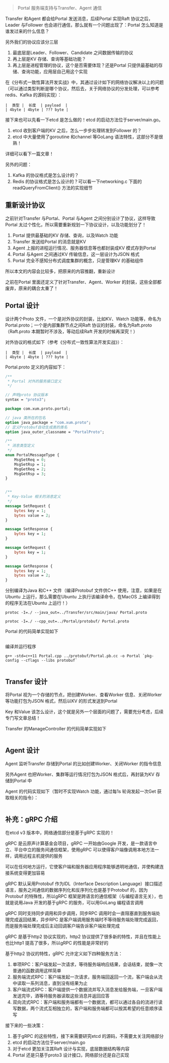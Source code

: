 >Portal 服务端支持与Transfer、Agent 通信

Transfer 和Agent 都会给Portal 发送消息，后续Portal 实现Raft 协议之后，Leader 与Follower 也会进行通信，那么就有一个问题出现了：Portal 怎么知道是谁发过来的什么信息？

另外我们的协议应该分三层

1. 最底层是Leader、Follower、Candidate 之间数据传输的协议
2. 再上层是KV 存储、查询等基础功能？
3. 再上层是进程管理的协议，这个是否需要体现？还是Portal 只提供最基础的存储、查询功能，应用层自己用这个实现

在《分布式一致性算法开发实战》中，其通过设计如下的网络协议解决以上的问题（可以通过类型判断是哪个协议，然后去，关于网络协议的分发处理，可以参考redis、Kafka 的源码实现）：

```
|  类型 |  长度  | payload  |
| 4byte | 4byte | ??? byte |
```

接下来也可以先看一下etcd 是怎么做的！etcd 的启动方法位于server/main.go。

1. etcd 收到客户端的KV 之后，怎么一步步处理转发到Follower 的？
2. etcd 中大量使用了goroutine 和channel 等GoLang 语法特性，这部分不是很熟！

详细可以看下一篇文章！

另外的问题：

1. Kafka 的协议格式是怎么设计的？
2. Redis 的协议格式是怎么设计的？可以看一下networking.c 下面的readQueryFromClient() 方法的实现细节


## 重新设计协议

之前针对Transfer 与Portal、Portal 与Agent 之间分别设计了协议，这样导致Portal 太过个性化，所以需要重新规划一下协议设计，以及功能划分了！

1. Portal 提供最基础的KV 存储、查询，以及Watch 功能
2. Transfer 发送给Portal 的消息就是KV
3. Agent 上报的进程运行情况、服务器信息等也都封装成KV 模式存到Portal
4. Portal 与Agent 之间通过KV 传输信息，这一层设计为JSON 格式
5. Portal 完全不感知分布式调度集群的概念，只是管理KV 的基础组件

所以本文的内容会比较多，把原来的内容推翻，重新设计

之前在Portal 里面还定义了针对Transfer、Agent、Worker 的封装，这些全部都废弃，原来的耦合太重了！


## Portal 设计

设计两个Proto 文件，一个是对外协议的封装，比如KV、Watch 功能等，命名为Portal.proto；一个是内部集群节点之间Raft 协议的封装，命名为Raft.proto（Raft.proto 本期暂时不涉及，等动后续Raft 开发的时候再深究！）

对外协议的格式如下（参考《分布式一致性算法开发实战》）：

```
|  类型 |  长度  | payload  |
| 4byte | 4byte | ??? byte |
```

Portal.proto 定义的内容如下：

```proto
/**
 * Portal 对外的服务接口定义
 */

// 声明proto 协议版本
syntax = "proto3";

package com.xum.proto.portal;

// java 类所在的包名
option java_package = "com.xum.proto";
// 定义Protobuf自动生成类的类名
option java_outer_classname = "PortalProto";

/**
 * 消息类型定义
 */
enum PortalMessageType {
    MsgSetReq = 0;
    MsgSetRsp = 1;
    MsgGetReq = 2;
    MsgGetRsp = 3;
}


/**
 * Key-Value 相关的消息定义
 */
message SetRequest {
    bytes key = 1;
    bytes value = 2;
}

message SetResponse {
    bytes key = 1;
}

message GetRequest {
    bytes key = 1;
}

message GetResponse {
    bytes key = 1;
    bytes value = 2;
}
```

分别编译为Java 和C++ 文件（编译Protobuf 文件供C++ 使用，注意，如果是在Ubuntu 上运行，那么需要在Ubuntu 上执行该编译命令，在MacOS 上编译得到的程序无法在Ubuntu 上运行！）

```shell
protoc -I=./ --java_out=../Transfer/src/main/java/ Portal.proto

protoc -I=./ --cpp_out=../Portal/protobuf/ Portal.proto
```

Portal 的代码简单实现如下

```c++

```

编译并运行程序

```shell
g++ -std=c++11 Portal.cpp ../protobuf/Portal.pb.cc -o Portal `pkg-config --cflags --libs protobuf`


```


## Transfer 设计

将Portal 视为一个存储的节点，把创建Worker、查看Worker 信息、关闭Worker 等功能打包为JSON 格式，然后以KV 的形式发送到Portal

Key 和Value 该怎么设计，这个就是另外一个层面的问题了，需要充分考虑，后续专门写文章总结！

Transfer 的ManageController 的代码简单实现如下

```c++

```


## Agent 设计

Agent 监听Transfer 存储到Portal 的比如创建Worker、关闭Worker 的指令信息

另外Agent 也把Worker、集群等运行情况打包为JSON 格式后，再封装为KV 存储到Portal 中

Agent 的代码实现如下（暂时不实现Watch 功能，通过每1s 轮询发起一次Get 获取相关的指令）：

```c++

```


## 补充：gRPC 介绍

在etcd v3 版本中，网络通信部分是基于gRPC 实现的！

gRPC 是云原声计算基金会项目，gRPC 一开始由Google 开发，是一款语言中立、平台中立的服务间通信框架，使用gRPC 可以使得客户端像调用本地方法一样，调用远程主机提供的服务

可以在任何地方运行，它使客户端和服务器应用程序能够透明地通信，并使构建连接系统变得更加容易

gRPC 默认采用Protobuf 作为IDL（Interface Description Language）接口描述语言，服务之间通信的数据序列化和反序列化也是基于Protobuf 的，因为Protobuf 的特殊性，所以gRPC 框架是跨语言的通信框架（与编程语言无关），也就是说用Java 开发的基于gRPC 的服务，可以用GoLang 编程语言调用

gRPC 同时支持同步调用和异步调用，同步RPC 调用时会一直阻塞直到服务端处理完成返回结果，异步RPC 是客户端调用服务端时不等待服务端处理完成返回，而是服务端处理完成后主动回调客户端告诉客户端处理完成

gRPC 是基于http2 协议实现的，http2 协议提供了很多新的特性，并且在性能上也比http1 提高了很多，所以gRPC 的性能是非常好的

基于http2 协议的特性，gRPC 允许定义如下四种服务方法：

1. 单项RPC：客户端发起一次请求，等待服务端响应结果，会话结束，就像一次普通的函数调用这样简单
2. 服务端流式RPC：客户端发起一次请求，服务端回返回一个流，客户端会从流中读取一系列消息，直到没有结果为止
3. 客户端流式RPC：客户端提供一个数据流并写入消息发给服务端，一旦客户端发送完毕，酒等待服务器读取这些消息并返回应答
4. 双向流式RPC：客户端和服务端都有一个数据流，都可以通过各自的流进行读写数据，两个流式互相独立的，客户端和服务端都可以按其希望的任意顺序读写

接下来的一些决策：
1. 基于gRPC 的这些特性，接下来需要研究etcd 的源码，不需要太关注网络部分
2. etcd 的启动方法位于server/main.go
3. 对于etcd 更加关注其Raft 设计与实现，底层数据结构等内容
4. Portal 还是只基于proto3 设计接口，网络部分还是自己实现